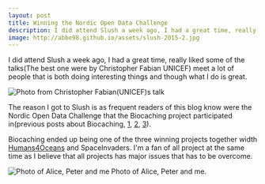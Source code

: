 ```yaml
---
layout: post
title: Winning the Nordic Open Data Challenge
description: I did attend Slush a week ago, I had a great time, really liked some of the talks and won the Nordic Open Data Challenge.
image: http://abbe98.github.io/assets/slush-2015-2.jpg
---
```

I did attend Slush a week ago, I had a great time, really liked some of the talks(The best one were by Christopher Fabian UNICEF) meet a lot of people that is both doing interesting things and though what I do is great.

![Photo from Christopher Fabian(UNICEF)s talk](http://abbe98.github.io/assets/slush-2015-1.jpg)

The reason I got to Slush is as frequent readers of this blog know were the Nordic Open Data Challenge that the Biocaching project participated in(previous posts about Biocaching, [1](http://abbe98.github.io/blog/2015/07/01/hack4no/), [2](http://abbe98.github.io/blog/2015/08/17/biocaching/), [3](http://abbe98.github.io/blog/2015/10/25/biocaching-continues/)). 

Biocaching ended up being one of the three winning projects together width [Humans4Oceans](http://www.humansforocean.com/) and SpaceInvaders. I'm a fan of all project at the same time as I believe that all projects has major issues that has to be overcome.

![Photo of Alice, Peter and me](http://abbe98.github.io/assets/slush-2015-2.jpg)
Photo of Alice, Peter and me.